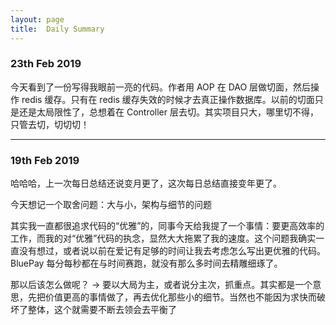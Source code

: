 ```yaml
---
layout: page
title:  Daily Summary
---
```


### 23th Feb 2019

今天看到了一份写得我眼前一亮的代码。作者用 AOP 在 DAO 层做切面，然后操作 redis 缓存。只有在 redis 缓存失效的时候才去真正操作数据库。以前的切面只是还是太局限性了，总想着在 Controller 层去切。其实项目只大，哪里切不得，只管去切，切切切！

---

### 19th Feb 2019

哈哈哈，上一次每日总结还说变月更了，这次每日总结直接变年更了。

今天想记一个取舍问题：大与小，架构与细节的问题

其实我一直都很追求代码的“优雅”的，同事今天给我提了一个事情：要更高效率的工作，而我的对“优雅”代码的执念，显然大大拖累了我的速度。这个问题我确实一直没有想过，或者说以前在爱记有足够的时间让我去考虑怎么写出更优雅的代码。BluePay 每分每秒都在与时间赛跑，就没有那么多时间去精雕细琢了。

那以后该怎么做呢？ -> 要以大局为主，或者说分主次，抓重点。其实都是一个意思，先把价值更高的事情做了，再去优化那些小的细节。当然也不能因为求快而破坏了整体，这个就需要不断去领会去平衡了
